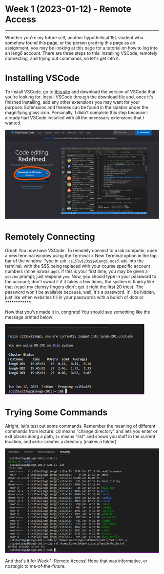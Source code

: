 # Week 1 (2023-01-12) - Remote Access

---


Whether you're my future self, another hypothetical 15L student who somehow found this page, or the person grading this page as an assignment, you may be looking at this page for a tutorial on how to log into an ieng6 account. There are three steps to this: installing VSCode, remotely connecting, and trying out commands, so let's get into it.

# Installing VSCode

To install VSCode, go to [this site](https://code.visualstudio.com/) and download the version of VSCode that you're looking for. Install VSCode through the download file and, once it's finished installing, add any other extensions you may want for your purpose. Extensions and themes can be found in the sidebar under the magnifying glass icon. Personally, I didn't complete this step because I already had VSCode installed with all the necessary extensions that I wanted.

![Image](downloadingvscode.png)

# Remotely Connecting

Great! You now have VSCode. To remotely connect to a lab computer, open a new terminal window using the Terminal > New Terminal option in the top bar of the window. Type in `ssh cs15lwi23$$$@ieng6.ucsd.edu` into the terminal, with the $$$ being replaced with your course specific account numbers (mine is/was `agd`). If this is your first time, you may be given a `yes/no` prompt; just respond `yes`. Now, you should type in your password to the account; don't sweat it if it takes a few times, the system is finicky like that (read: my clumsy fingers didn't get it right the first 20 tries). The password won't be available because, well, it's a password. It'll be hidden, just like when websites fill in your passwords with a bunch of dots or \*\*\*\*\*\*\*\*\*\*\*\*.

Now that you've made it in, congrats! You should see something like the message printed below:

![Image](terminal.png)

# Trying Some Commands

Alright, let's test out some commands. Remember the meaning of different commands from lecture: cd means "change directory" and lets you enter or exit places along a path, `ls` means "list" and shows you stuff in the current location, and `mkdir` creates a directory (makes a folder).

![Image](commandsexample.png)

And that's it for Week 1: Remote Access! Hope that was informative, or nostalgic to me-of-the-future.
